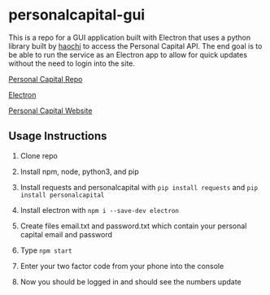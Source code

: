 # personalcapital-gui
This is a repo for a GUI application built with Electron that uses a python library built by [haochi](https://github.com/haochi) to access the Personal Capital API.
The end goal is to be able to run the service as an Electron app to allow for quick updates without the need to login into the site.

[Personal Capital Repo](https://github.com/haochi/personalcapital)

[Electron](https://github.com/electron/electron)

[Personal Capital Website](https://www.personalcapital.com/)

## Usage Instructions

1. Clone repo

2. Install npm, node, python3, and pip

3. Install requests and personalcapital with `pip install requests` and  `pip install personalcapital`

4. Install electron with `npm i --save-dev electron`

5. Create files email.txt and password.txt which contain your personal capital
email and password

6. Type `npm start`

7. Enter your two factor code from your phone into the console

8. Now you should be logged in and should see the numbers update
